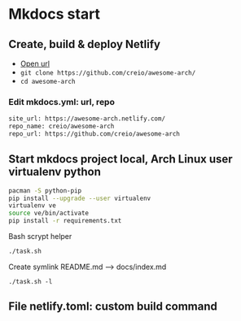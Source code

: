 # Mkdocs start

## Create, build & deploy Netlify

- [Open url](https://app.netlify.com/start/deploy?repository=https://github.com/creio/awesome-arch/)
- `git clone https://github.com/creio/awesome-arch/`
- `cd awesome-arch`

### Edit mkdocs.yml: url, repo

```sh
site_url: https://awesome-arch.netlify.com/
repo_name: creio/awesome-arch
repo_url: https://github.com/creio/awesome-arch
```

## Start mkdocs project local, Arch Linux user virtualenv python

```sh
pacman -S python-pip
pip install --upgrade --user virtualenv
virtualenv ve
source ve/bin/activate
pip install -r requirements.txt
```

Bash scrypt helper

```sh
./task.sh
```

Create symlink README.md --> docs/index.md

`./task.sh -l`

## File netlify.toml: custom build command
